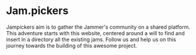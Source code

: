 # Jam.pickers

Jampickers aim is to gather the Jammer's community on a shared platform. This adventure starts with this website, centered around a will to find and insert in a directory all the existing jams. Follow us and help us on this journey towards the building of this awesome project.
